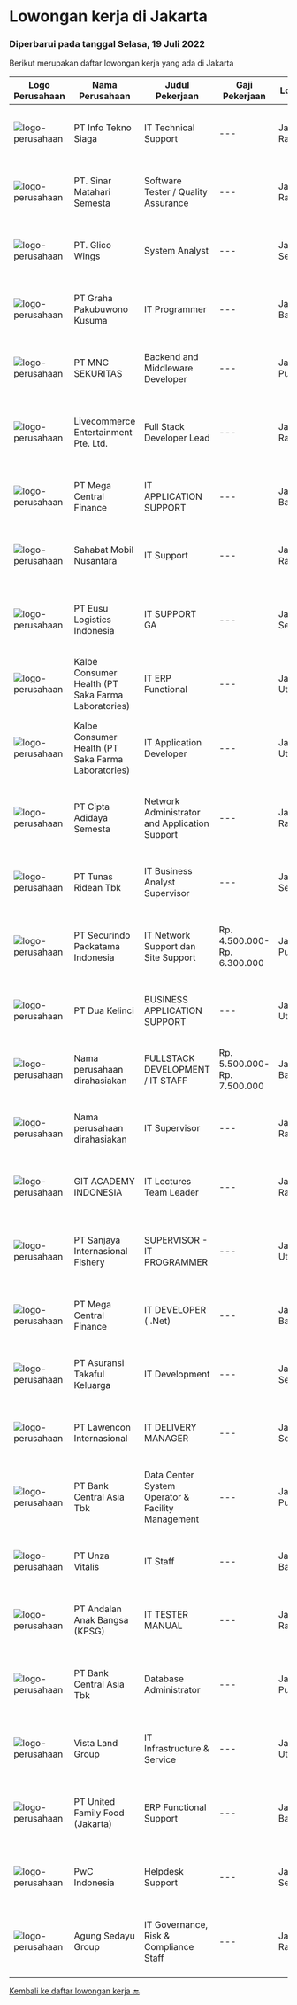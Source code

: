 
  # Lowongan kerja di Jakarta

  ### Diperbarui pada tanggal Selasa, 19 Juli 2022

  Berikut merupakan daftar lowongan kerja yang ada di Jakarta

  |Logo Perusahaan | Nama Perusahaan | Judul Pekerjaan | Gaji Pekerjaan | Lokasi | Deskripsi | Tanggal diunggah | Pranala |
  | -------------- | --------------- | --------------- | --------- | --------- | -------------- | ------- | ----------- |
  |![logo-perusahaan](https://image-service-cdn.seek.com.au/61ce5e397d784b41389baf4523aaa36ceba89151/ee4dce1061f3f616224767ad58cb2fc751b8d2dc)|PT Info Tekno Siaga|IT Technical Support|---|Jakarta Raya|Job Description:Main job is to support and troubleshooting IT Problem Requirements: Candidate must posses at least Diploma in IT or equivalent. Age...|Senin, 18 Juli 2022|https://www.jobstreet.co.id/id/job/it-technical-support-3960934?token=0~cb155ba7-a895-4699-929a-ae5f57af59d9&sectionRank=1&jobId=jobstreet-id-job-3960934|
|![logo-perusahaan](https://i.ibb.co/sqvTCh9/112815900-stock-vector-no-image-available-icon-flat-vector.webp)|PT. Sinar Matahari Semesta|Software Tester / Quality Assurance|---|Jakarta Raya|Tanggung jawab utama :1. Menyusun Jadwal Testing yang akan dilakukan.2. Mempersiapkan Test plan yang berisi skenario - skenario yang akandigunakan...|Senin, 18 Juli 2022|https://www.jobstreet.co.id/id/job/software-tester-quality-assurance-3950443?token=0~cb155ba7-a895-4699-929a-ae5f57af59d9&sectionRank=2&jobId=jobstreet-id-job-3950443|
|![logo-perusahaan](https://image-service-cdn.seek.com.au/1b867983b388da730ed203bef351e00db5067aad/ee4dce1061f3f616224767ad58cb2fc751b8d2dc)|PT. Glico Wings|System Analyst|---|Jakarta Selatan|Requirements :1. Minimum Bachelor Degree in Information Technology2. Experienced as a Business Analyst Supervisor for at least 3 years3. Proficient in...|Senin, 18 Juli 2022|https://www.jobstreet.co.id/id/job/system-analyst-3959617?token=0~cb155ba7-a895-4699-929a-ae5f57af59d9&sectionRank=3&jobId=jobstreet-id-job-3959617|
|![logo-perusahaan](https://image-service-cdn.seek.com.au/8234599b8bb47a4e05614041075e4bea1baa0a76/ee4dce1061f3f616224767ad58cb2fc751b8d2dc)|PT Graha Pakubuwono Kusuma|IT Programmer|---|Jakarta Barat|Job Descriptions: Handle Apps API Front End Software Developer Maintain database Maintan networking (ISP, NAS, Mikrotik) Job Requirements: Minimum...|Minggu, 17 Juli 2022|https://www.jobstreet.co.id/id/job/it-programmer-3950026?token=0~cb155ba7-a895-4699-929a-ae5f57af59d9&sectionRank=4&jobId=jobstreet-id-job-3950026|
|![logo-perusahaan](https://image-service-cdn.seek.com.au/8222466a8987e81fd93fd945e542a1a22c6b68e8/ee4dce1061f3f616224767ad58cb2fc751b8d2dc)|PT MNC SEKURITAS|Backend and Middleware Developer|---|Jakarta Pusat|Kualifikasi : Pendidikan minimal S1 Minimal pengalaman kerja 4 tahun di posisi yang sama Menguasai dasar logika pemrograman, OOP, Java (SpringBoot,...|Selasa, 19 Juli 2022|https://www.jobstreet.co.id/id/job/backend-and-middleware-developer-3961375?token=0~cb155ba7-a895-4699-929a-ae5f57af59d9&sectionRank=5&jobId=jobstreet-id-job-3961375|
|![logo-perusahaan](https://image-service-cdn.seek.com.au/564e96ce9acf7766deffcb78087aa2ccec3d367f/ee4dce1061f3f616224767ad58cb2fc751b8d2dc)|Livecommerce Entertainment Pte. Ltd.|Full Stack Developer Lead|---|Jakarta Raya|For Interested applicant, please send me your resume in ENGLISH version. This position will be based in SINGAPORE.Responsibilities:We’re looking for...|Selasa, 19 Juli 2022|https://www.jobstreet.co.id/id/job/full-stack-developer-lead-9787738/origin/sg?token=0~cb155ba7-a895-4699-929a-ae5f57af59d9&sectionRank=6&jobId=jobstreet-sg-job-9787738|
|![logo-perusahaan](https://image-service-cdn.seek.com.au/5a3af6aef73aefc68566a4c26b6f9b36cb214c9e/ee4dce1061f3f616224767ad58cb2fc751b8d2dc)|PT Mega Central Finance|IT APPLICATION SUPPORT|---|Jakarta Barat|PT. Mega Central Finance is looking for an IT Application Support with a strong sense of ownership and passion to learn something new. Qualifications:...|Selasa, 19 Juli 2022|https://www.jobstreet.co.id/id/job/it-application-support-3961493?token=0~cb155ba7-a895-4699-929a-ae5f57af59d9&sectionRank=7&jobId=jobstreet-id-job-3961493|
|![logo-perusahaan](https://image-service-cdn.seek.com.au/4b2f965a678c92898f54838dfeecb3d00d47d936/ee4dce1061f3f616224767ad58cb2fc751b8d2dc)|Sahabat Mobil Nusantara|IT Support|---|Jakarta Raya|Responsibilities: Installing and configuring computer hardware, software, systems, networks, printers, scanners, CCTV and WiFi  Monitoring and...|Senin, 18 Juli 2022|https://www.jobstreet.co.id/id/job/it-support-3959613?token=0~cb155ba7-a895-4699-929a-ae5f57af59d9&sectionRank=8&jobId=jobstreet-id-job-3959613|
|![logo-perusahaan](https://image-service-cdn.seek.com.au/e67b2457da3359a56a6c6747dbc8a401c1c82aa8/ee4dce1061f3f616224767ad58cb2fc751b8d2dc)|PT Eusu Logistics Indonesia|IT SUPPORT GA|---|Jakarta Selatan|Deskripsi Pekerjaan: Melaksanakan instalasi dan perbaikan sistem, perangkat jaringan, hardware maupun software sesuai kebutuhan perusahaan Melakukan...|Senin, 18 Juli 2022|https://www.jobstreet.co.id/id/job/it-support-ga-3960935?token=0~cb155ba7-a895-4699-929a-ae5f57af59d9&sectionRank=9&jobId=jobstreet-id-job-3960935|
|![logo-perusahaan](https://image-service-cdn.seek.com.au/3463344f5e51ebe25e306cb28232db6708bcdd82/ee4dce1061f3f616224767ad58cb2fc751b8d2dc)|Kalbe Consumer Health (PT Saka Farma Laboratories)|IT ERP Functional|---|Jakarta Utara|Tugas Pekerjaan: Menangani insiden dalam operasional harian modul aplikasi Oracle ERP Mengakomodir permintaan dalam perubahan modul aplikasi Oracle...|Selasa, 19 Juli 2022|https://www.jobstreet.co.id/id/job/it-erp-functional-3961513?token=0~cb155ba7-a895-4699-929a-ae5f57af59d9&sectionRank=10&jobId=jobstreet-id-job-3961513|
|![logo-perusahaan](https://image-service-cdn.seek.com.au/3463344f5e51ebe25e306cb28232db6708bcdd82/ee4dce1061f3f616224767ad58cb2fc751b8d2dc)|Kalbe Consumer Health (PT Saka Farma Laboratories)|IT Application Developer|---|Jakarta Utara|Tugas Pekerjaan: Membangun aplikasi web atau mobile sesuai dengan kebutuhan user Berkoordinasi dengan Tim IT internal dan Corporate IT terkait dengan...|Selasa, 19 Juli 2022|https://www.jobstreet.co.id/id/job/it-application-developer-3961503?token=0~cb155ba7-a895-4699-929a-ae5f57af59d9&sectionRank=11&jobId=jobstreet-id-job-3961503|
|![logo-perusahaan](https://image-service-cdn.seek.com.au/eaabee094740498deb40dc363d9670f950300e27/ee4dce1061f3f616224767ad58cb2fc751b8d2dc)|PT Cipta Adidaya Semesta|Network Administrator and Application Support|---|Jakarta Raya|Mempersiapkan, memonitor dan memelihara administrasi sistem network perusahaan agar selalu dalam keadaan optimal, aman dan siap pakai. Menjaga dan...|Senin, 18 Juli 2022|https://www.jobstreet.co.id/id/job/network-administrator-and-application-support-3959707?token=0~cb155ba7-a895-4699-929a-ae5f57af59d9&sectionRank=12&jobId=jobstreet-id-job-3959707|
|![logo-perusahaan](https://image-service-cdn.seek.com.au/bfa0499587c60523d092c92bf1eac2d3255c059c/ee4dce1061f3f616224767ad58cb2fc751b8d2dc)|PT Tunas Ridean Tbk|IT Business Analyst Supervisor|---|Jakarta Selatan|Candidate must possess at least Bachelor's Degree in Computer Science/Information Technology or equivalent Minimum 3 years experience as Business...|Selasa, 19 Juli 2022|https://www.jobstreet.co.id/id/job/it-business-analyst-supervisor-3961621?token=0~cb155ba7-a895-4699-929a-ae5f57af59d9&sectionRank=13&jobId=jobstreet-id-job-3961621|
|![logo-perusahaan](https://image-service-cdn.seek.com.au/54fe228d7d33dc3b6dc57f2cafea735c684846df/ee4dce1061f3f616224767ad58cb2fc751b8d2dc)|PT Securindo Packatama Indonesia|IT Network Support dan Site Support|Rp. 4.500.000-Rp. 6.300.000|Jakarta Pusat|Tugas Pekerjaan : Survey ke lokasi-lokasi utk kebutuhan jaringan kabel data dan komputerisasi Membuat, mengajukan topologi network dan kebutuhan...|Senin, 18 Juli 2022|https://www.jobstreet.co.id/id/job/it-network-support-dan-site-support-3959703?token=0~cb155ba7-a895-4699-929a-ae5f57af59d9&sectionRank=14&jobId=jobstreet-id-job-3959703|
|![logo-perusahaan](https://image-service-cdn.seek.com.au/339d3e0b0c1ae837a917a17d968e0b711352fb16/ee4dce1061f3f616224767ad58cb2fc751b8d2dc)|PT Dua Kelinci|BUSINESS APPLICATION SUPPORT|---|Jakarta Utara|DESKRIPSI PEKERJAAN : Melakukan instalasi hardware atau software di lokasi distributor untuk implementasi DKDS maupun SFA Melakukan training terhadap...|Selasa, 19 Juli 2022|https://www.jobstreet.co.id/id/job/business-application-support-3961314?token=0~cb155ba7-a895-4699-929a-ae5f57af59d9&sectionRank=15&jobId=jobstreet-id-job-3961314|
|![logo-perusahaan](https://i.ibb.co/sqvTCh9/112815900-stock-vector-no-image-available-icon-flat-vector.webp)|Nama perusahaan dirahasiakan|FULLSTACK DEVELOPMENT / IT STAFF|Rp. 5.500.000-Rp. 7.500.000|Jakarta Barat|Responsibilities:·      Developing front-end &amp; back-end website based on internal business line.·      Designing user interactions on web...|Selasa, 19 Juli 2022|https://www.jobstreet.co.id/id/job/fullstack-development-it-staff-3951892?token=0~cb155ba7-a895-4699-929a-ae5f57af59d9&sectionRank=16&jobId=jobstreet-id-job-3951892|
|![logo-perusahaan](https://i.ibb.co/sqvTCh9/112815900-stock-vector-no-image-available-icon-flat-vector.webp)|Nama perusahaan dirahasiakan|IT Supervisor|---|Jakarta Raya|Diutamakan lulusan S1 Sistem Informatika / IT Pengalaman minimal 3 tahun di posisi yang sama Diutamakan yang pernah bekerja sebagai Senior IT atau...|Senin, 18 Juli 2022|https://www.jobstreet.co.id/id/job/it-supervisor-3960126?token=0~cb155ba7-a895-4699-929a-ae5f57af59d9&sectionRank=17&jobId=jobstreet-id-job-3960126|
|![logo-perusahaan](https://image-service-cdn.seek.com.au/28c3601079ba777b6393e33eaf554cb6c84f3673/ee4dce1061f3f616224767ad58cb2fc751b8d2dc)|GIT ACADEMY INDONESIA|IT Lectures Team Leader|---|Jakarta Raya|Responsibility: To plan, prepare and teach strong lessons for the classroom which enthuse and inspire students, and promote enjoyment of learning...|Selasa, 19 Juli 2022|https://www.jobstreet.co.id/id/job/it-lectures-team-leader-3961585?token=0~cb155ba7-a895-4699-929a-ae5f57af59d9&sectionRank=18&jobId=jobstreet-id-job-3961585|
|![logo-perusahaan](https://image-service-cdn.seek.com.au/a1c58cdc39fad9eafd64d9795162fdd8995b2489/ee4dce1061f3f616224767ad58cb2fc751b8d2dc)|PT Sanjaya Internasional Fishery|SUPERVISOR - IT PROGRAMMER|---|Jakarta Utara|Menganalisa Sistem yang akan dibuat Melakukan Pemeliharaan terhadap server Memastikan project yang berkaitan dengan Pengembangan Sistem Menjadi leader...|Senin, 18 Juli 2022|https://www.jobstreet.co.id/id/job/supervisor-it-programmer-3960149?token=0~cb155ba7-a895-4699-929a-ae5f57af59d9&sectionRank=19&jobId=jobstreet-id-job-3960149|
|![logo-perusahaan](https://image-service-cdn.seek.com.au/5a3af6aef73aefc68566a4c26b6f9b36cb214c9e/ee4dce1061f3f616224767ad58cb2fc751b8d2dc)|PT Mega Central Finance|IT DEVELOPER ( .Net)|---|Jakarta Barat|Job Overview We are looking for a IT Developer who will support Research, design, develop, and test operating systems-level software, compilers, and...|Selasa, 19 Juli 2022|https://www.jobstreet.co.id/id/job/it-developer-.net-3961512?token=0~cb155ba7-a895-4699-929a-ae5f57af59d9&sectionRank=20&jobId=jobstreet-id-job-3961512|
|![logo-perusahaan](https://image-service-cdn.seek.com.au/9e546f084f86f4f48081893d29f619329f04e224/ee4dce1061f3f616224767ad58cb2fc751b8d2dc)|PT Asuransi Takaful Keluarga|IT Development|---|Jakarta Selatan|At leat Bachelor Degree (Min GPA : 3.00) Age max 35 Years Old At least 2 years experiences as Software Developer Experiences in Web software...|Selasa, 19 Juli 2022|https://www.jobstreet.co.id/id/job/it-development-3961254?token=0~cb155ba7-a895-4699-929a-ae5f57af59d9&sectionRank=21&jobId=jobstreet-id-job-3961254|
|![logo-perusahaan](https://image-service-cdn.seek.com.au/6345608208a6e15cd259d7a6842a54639a259e9a/ee4dce1061f3f616224767ad58cb2fc751b8d2dc)|PT Lawencon Internasional|IT DELIVERY MANAGER|---|Jakarta Selatan|Requirements 3-5 years of experience in software delivery as project manager/scrum master Knowledge of scrum methodology Excellent verbal and written...|Senin, 18 Juli 2022|https://www.jobstreet.co.id/id/job/it-delivery-manager-3942104?token=0~cb155ba7-a895-4699-929a-ae5f57af59d9&sectionRank=22&jobId=jobstreet-id-job-3942104|
|![logo-perusahaan](https://image-service-cdn.seek.com.au/a979b0d1bb923663dcad93d727b6f14a749c41ad/ee4dce1061f3f616224767ad58cb2fc751b8d2dc)|PT Bank Central Asia Tbk|Data Center System Operator & Facility Management|---|Jakarta Pusat|Perkembangan teknologi yang kian pesat merupakan salah satu tantangan yang harus dihadapi oleh semua perusahaan di Indonesia, termasuk BCA. Menjawab...|Senin, 18 Juli 2022|https://www.jobstreet.co.id/id/job/data-center-system-operator-facility-management-3959431?token=0~cb155ba7-a895-4699-929a-ae5f57af59d9&sectionRank=23&jobId=jobstreet-id-job-3959431|
|![logo-perusahaan](https://image-service-cdn.seek.com.au/f14c90d2019d7494d62591b24bc8fee53c90ebd0/ee4dce1061f3f616224767ad58cb2fc751b8d2dc)|PT Unza Vitalis|IT Staff|---|Jakarta Barat|REQUIREMENTS Candidate must possess at least Bachelor Degree in Computer Science/Information Technology (GPA &gt;=3.2) Fluent in English (TOEFL IBT...|Senin, 18 Juli 2022|https://www.jobstreet.co.id/id/job/it-staff-3960528?token=0~cb155ba7-a895-4699-929a-ae5f57af59d9&sectionRank=24&jobId=jobstreet-id-job-3960528|
|![logo-perusahaan](https://image-service-cdn.seek.com.au/c43dda7274596977fb92323e92fe61ef5904579b/ee4dce1061f3f616224767ad58cb2fc751b8d2dc)|PT Andalan Anak Bangsa (KPSG)|IT TESTER MANUAL|---|Jakarta Raya|Hai Talents! Klien kami saat ini sedang membutuhkan talenta terbaik untuk bergabung sebagai IT Tester Manual dengan kualifikasi :  Usia maksimal 30...|Senin, 18 Juli 2022|https://www.jobstreet.co.id/id/job/it-tester-manual-3959965?token=0~cb155ba7-a895-4699-929a-ae5f57af59d9&sectionRank=25&jobId=jobstreet-id-job-3959965|
|![logo-perusahaan](https://image-service-cdn.seek.com.au/a979b0d1bb923663dcad93d727b6f14a749c41ad/ee4dce1061f3f616224767ad58cb2fc751b8d2dc)|PT Bank Central Asia Tbk|Database Administrator|---|Jakarta Pusat|Perkembangan teknologi yang kian pesat merupakan salah satu tantangan yang harus dihadapi oleh semua perusahaan di Indonesia, termasuk BCA. Menjawab...|Senin, 18 Juli 2022|https://www.jobstreet.co.id/id/job/database-administrator-3959426?token=0~cb155ba7-a895-4699-929a-ae5f57af59d9&sectionRank=26&jobId=jobstreet-id-job-3959426|
|![logo-perusahaan](https://image-service-cdn.seek.com.au/a0c575ebc909e3ba80d119faf04bae9183d254af/ee4dce1061f3f616224767ad58cb2fc751b8d2dc)|Vista Land Group|IT Infrastructure & Service|---|Jakarta Utara|Job Description : Manage and monitor day-today IT support activities  Ensure availability and reliability of endpoint security  Manage...|Senin, 18 Juli 2022|https://www.jobstreet.co.id/id/job/it-infrastructure-service-3961026?token=0~cb155ba7-a895-4699-929a-ae5f57af59d9&sectionRank=27&jobId=jobstreet-id-job-3961026|
|![logo-perusahaan](https://image-service-cdn.seek.com.au/f420f833e093d3d928330cd1cf188a3e37a3cadf/ee4dce1061f3f616224767ad58cb2fc751b8d2dc)|PT United Family Food (Jakarta)|ERP Functional Support|---|Jakarta Barat|PT. United Family Food is a confectionery company; committed to continuously serve the best products and service to our customers. We are looking for...|Selasa, 19 Juli 2022|https://www.jobstreet.co.id/id/job/erp-functional-support-3961655?token=0~cb155ba7-a895-4699-929a-ae5f57af59d9&sectionRank=28&jobId=jobstreet-id-job-3961655|
|![logo-perusahaan](https://image-service-cdn.seek.com.au/e063ca46a0e2fb9bbbb163292022f30e1652190b/ee4dce1061f3f616224767ad58cb2fc751b8d2dc)|PwC Indonesia|Helpdesk Support|---|Jakarta Selatan|Responsibilities: You will be first point of contact for all requests, queries and issues (faults or problems) concerning PwC Indonesia provided IT...|Senin, 18 Juli 2022|https://www.jobstreet.co.id/id/job/helpdesk-support-3959443?token=0~cb155ba7-a895-4699-929a-ae5f57af59d9&sectionRank=29&jobId=jobstreet-id-job-3959443|
|![logo-perusahaan](https://image-service-cdn.seek.com.au/75cd20c6e857f7ccd11aa52e04c1862ca8c845f2/ee4dce1061f3f616224767ad58cb2fc751b8d2dc)|Agung Sedayu Group|IT Governance, Risk & Compliance Staff|---|Jakarta Raya|Tugas &amp; Tanggung Jawab : Menyusun dokumentasi dan laporan hasil Assesment Melakukan pemeriksaan dan evaluasi laporan hasil Assesment sebelum...|Minggu, 17 Juli 2022|https://www.jobstreet.co.id/id/job/it-governance-risk-compliance-staff-3949829?token=0~cb155ba7-a895-4699-929a-ae5f57af59d9&sectionRank=30&jobId=jobstreet-id-job-3949829|


  [Kembali ke daftar lowongan kerja 🔙](../README.md#daftar-lowongan-kerja)
  